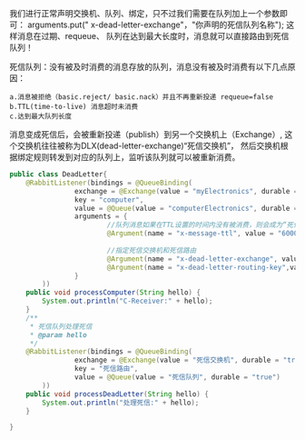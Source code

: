 我们进行正常声明交换机、队列、绑定，只不过我们需要在队列加上一个参数即可：
arguments.put(" x-dead-letter-exchange"，"你声明的死信队列名称");
这样消息在过期、requeue、 队列在达到最大长度时，消息就可以直接路由到死信队列！


死信队列：没有被及时消费的消息存放的队列，消息没有被及时消费有以下几点原因：
```
a.消息被拒绝（basic.reject/ basic.nack）并且不再重新投递 requeue=false
b.TTL(time-to-live) 消息超时未消费
c.达到最大队列长度
```

消息变成死信后，会被重新投递（publish）到另一个交换机上（Exchange）,
这个交换机往往被称为DLX(dead-letter-exchange)“死信交换机”，
然后交换机根据绑定规则转发到对应的队列上，监听该队列就可以被重新消费。


```java
public class DeadLetter{
    @RabbitListener(bindings = @QueueBinding(
                exchange = @Exchange(value = "myElectronics", durable = "true"),  //交换机默认就是持久化
                key = "computer",                                                 //声明路由key
                value = @Queue(value = "computerElectronics", durable = "true"),  //声明队列持久化
                arguments = {
                        //队列消息如果在TTL设置的时间内没有被消费，则会成为“死信” [如果设置了队列的TTL属性，那么一旦消息过期，就会被队列丢弃]
                        @Argument(name = "x-message-ttl", value = "6000"),
                        
                        //指定死信交换机和死信路由
                        @Argument(name = "x-dead-letter-exchange", value = "死信交换机"),
                        @Argument(name = "x-dead-letter-routing-key",value = "死信路由")
                }
        ))
    public void processComputer(String hello) {
        System.out.println("C-Receiver:" + hello);
    }
    /**
     * 死信队列处理死信
     * @param hello
     */
    @RabbitListener(bindings = @QueueBinding(
                exchange = @Exchange(value = "死信交换机", durable = "true"),       
                key = "死信路由",                                                
                value = @Queue(value = "死信队列", durable = "true")  
        ))
    public void processDeadLetter(String hello) {
        System.out.println("处理死信:" + hello);
    }

}
```